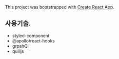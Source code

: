 This project was bootstrapped with [Create React App](https://github.com/facebook/create-react-app).

## 사용기술.

- styled-component
- @apollo/react-hooks
- grpahQl
- quilljs
